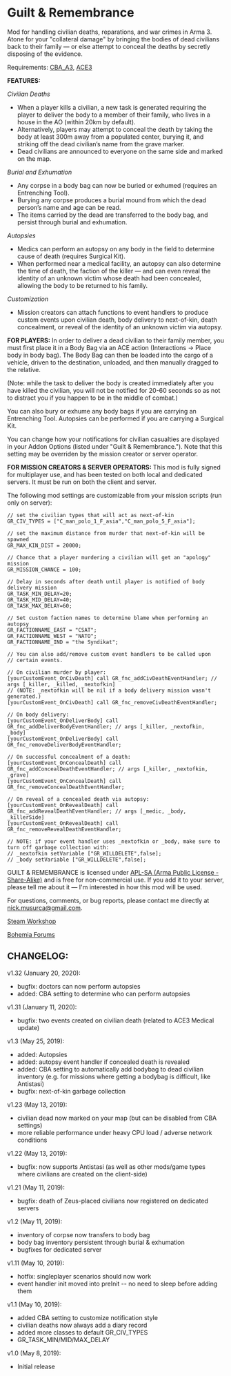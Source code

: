 ﻿# Guilt & Remembrance
Mod for handling civilian deaths, reparations, and war crimes in Arma 3. Atone for your "collateral damage" by bringing the bodies of dead civilians back to their family — or else attempt to conceal the deaths by secretly disposing of the evidence.

Requirements: [CBA_A3](https://github.com/CBATeam/CBA_A3), [ACE3](https://github.com/acemod/ACE3)

**FEATURES:**

_Civilian Deaths_
* When a player kills a civilian, a new task is generated requiring the player to deliver the body to a member of their family, who lives in a house in the AO (within 20km by default).
* Alternatively, players may attempt to conceal the death by taking the body at least 300m away from a populated center, burying it, and striking off the dead civilian’s name from the grave marker.
* Dead civilians are announced to everyone on the same side and marked on the map.

_Burial and Exhumation_
* Any corpse in a body bag can now be buried or exhumed (requires an Entrenching Tool).
* Burying any corpse produces a burial mound from which the dead person’s name and age can be read.
* The items carried by the dead are transferred to the body bag, and persist through burial and exhumation.

_Autopsies_
* Medics can perform an autopsy on any body in the field to determine cause of death (requires Surgical Kit).
* When performed near a medical facility, an autopsy can also determine the time of death, the faction of the killer — and can even reveal the identity of an unknown victim whose death had been concealed, allowing the body to be returned to his family.

_Customization_
* Mission creators can attach functions to event handlers to produce custom events upon civilian death, body delivery to next-of-kin, death concealment, or reveal of the identity of an unknown victim via autopsy.

**FOR PLAYERS:**
In order to deliver a dead civilian to their family member, you must first place it in a Body Bag via an ACE action (Interactions -> Place body in body bag). The Body Bag can then be loaded into the cargo of a vehicle, driven to the destination, unloaded, and then manually dragged to the relative.

(Note: while the task to deliver the body is created immediately after you have killed the civilian, you will not be notified for 20-60 seconds so as not to distract you if you happen to be in the middle of combat.)

You can also bury or exhume any body bags if you are carrying an Entrenching Tool. Autopsies can be performed if you are carrying a Surgical Kit.

You can change how your notifications for civilian casualties are displayed in your Addon Options (listed under "Guilt & Remembrance."). Note that this setting may be overriden by the mission creator or server operator.

**FOR MISSION CREATORS & SERVER OPERATORS:**
This mod is fully signed for multiplayer use, and has been tested on both local and dedicated servers. It must be run on both the client and server. 

The following mod settings are customizable from your mission scripts (run only on server):

```
// set the civilian types that will act as next-of-kin
GR_CIV_TYPES = ["C_man_polo_1_F_asia","C_man_polo_5_F_asia"];

// set the maximum distance from murder that next-of-kin will be spawned
GR_MAX_KIN_DIST = 20000;

// Chance that a player murdering a civilian will get an "apology" mission
GR_MISSION_CHANCE = 100;

// Delay in seconds after death until player is notified of body delivery mission
GR_TASK_MIN_DELAY=20;
GR_TASK_MID_DELAY=40;
GR_TASK_MAX_DELAY=60;

// Set custom faction names to determine blame when performing an autopsy
GR_FACTIONNAME_EAST = "CSAT";
GR_FACTIONNAME_WEST = "NATO";
GR_FACTIONNAME_IND = "the Syndikat";

// You can also add/remove custom event handlers to be called upon
// certain events.

// On civilian murder by player:
[yourCustomEvent_OnCivDeath] call GR_fnc_addCivDeathEventHandler; // args [_killer, _killed, _nextofkin]
// (NOTE: _nextofkin will be nil if a body delivery mission wasn't generated.)
[yourCustomEvent_OnCivDeath] call GR_fnc_removeCivDeathEventHandler;

// On body delivery:
[yourCustomEvent_OnDeliverBody] call GR_fnc_addDeliverBodyEventHandler; // args [_killer, _nextofkin, _body]
[yourCustomEvent_OnDeliverBody] call GR_fnc_removeDeliverBodyEventHandler;

// On successful concealment of a death:
[yourCustomEvent_OnConcealDeath] call GR_fnc_addConcealDeathEventHandler; // args [_killer, _nextofkin, _grave]
[yourCustomEvent_OnConcealDeath] call GR_fnc_removeConcealDeathEventHandler;

// On reveal of a concealed death via autopsy:
[yourCustomEvent_OnRevealDeath] call GR_fnc_addRevealDeathEventHandler; // args [_medic, _body, _killerSide]
[yourCustomEvent_OnRevealDeath] call GR_fnc_removeRevealDeathEventHandler;

// NOTE: if your event handler uses _nextofkin or _body, make sure to turn off garbage collection with:
// _nextofkin setVariable ["GR_WILLDELETE",false];
// _body setVariable ["GR_WILLDELETE",false];
```

GUILT & REMEMBRANCE is licensed under [APL-SA (Arma Public License - Share-Alike)](https://www.bohemia.net/community/licenses/arma-public-license-share-alike) and is free for non-commercial use. If you add it to your server, please tell me about it — I'm interested in how this mod will be used.

For questions, comments, or bug reports, please contact me directly at nick.musurca@gmail.com.

[Steam Workshop](https://steamcommunity.com/sharedfiles/filedetails/?id=1736188034)

[Bohemia Forums](https://forums.bohemia.net/forums/topic/223257-guilt-remembrance-civilian-deaths-reparations-war-crimes/)


CHANGELOG:
---------------------

v1.32 (January 20, 2020):
* bugfix: doctors can now perform autopsies
* added: CBA setting to determine who can perform autopsies

v1.31 (January 11, 2020):
* bugfix: two events created on civilian death (related to ACE3 Medical update)

v1.3 (May 25, 2019):
* added: Autopsies
* added: autopsy event handler if concealed death is revealed
* added: CBA setting to automatically add bodybag to dead civilian inventory (e.g. for missions where getting a bodybag is difficult, like Antistasi)
* bugfix: next-of-kin garbage collection

v1.23 (May 13, 2019):
* civilian dead now marked on your map (but can be disabled from CBA settings)
* more reliable performance under heavy CPU load / adverse network conditions

v1.22 (May 13, 2019):
* bugfix: now supports Antistasi (as well as other mods/game types where civilians are created on the client-side)

v1.21 (May 11, 2019):
* bugfix: death of Zeus-placed civilians now registered on dedicated servers

v1.2 (May 11, 2019):
* inventory of corpse now transfers to body bag
* body bag inventory persistent through burial & exhumation
* bugfixes for dedicated server

v1.11 (May 10, 2019):
* hotfix: singleplayer scenarios should now work
* event handler init moved into preInit -- no need to sleep before adding them

v1.1 (May 10, 2019):
* added CBA setting to customize notification style
* civilian deaths now always add a diary record
* added more classes to default GR_CIV_TYPES
* GR_TASK_MIN/MID/MAX_DELAY

v1.0 (May 8, 2019):
* Initial release
